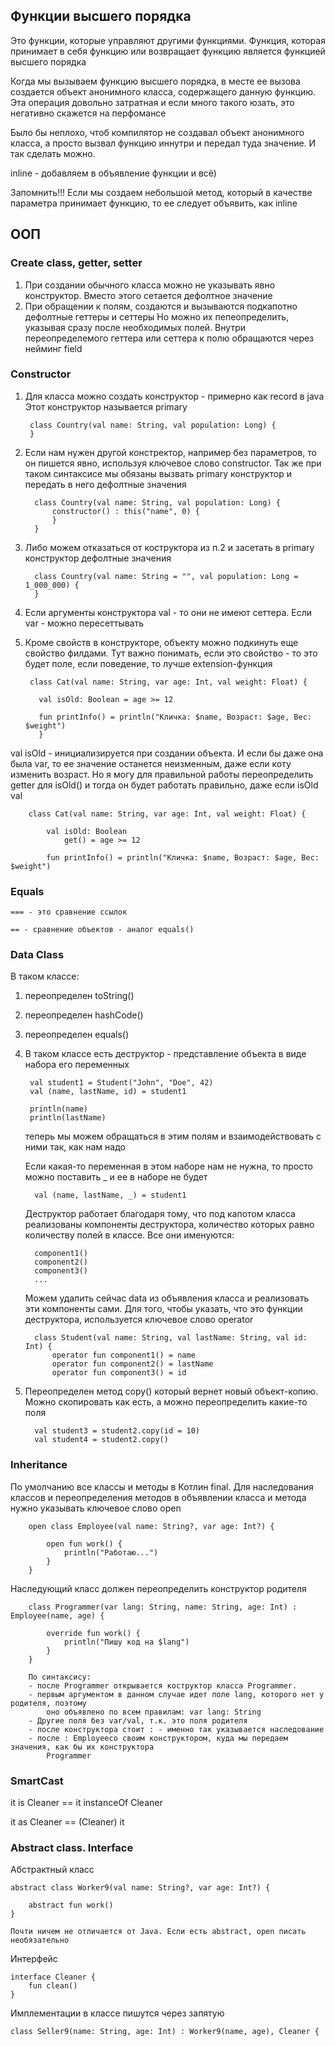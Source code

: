 ## Функции высшего порядка
Это функции, которые управляют другими функциями. Функция, которая принимает в себя функцию 
или возвращает функцию является функцией высшего порядка

Когда мы вызываем функцию высшего порядка, в месте ее вызова создается объект анонимного
класса, содержащего данную функцию. Эта операция довольно затратная и если много такого юзать, 
это негативно скажется на перфомансе

Было бы неплохо, чтоб компилятор не создавал объект анонимного класса, а просто вызвал 
функцию иннутри и передал туда значение. И так сделать можно.

inline - добавляем в объявление функции и всё)

Запомнить!!! Если мы создаем небольшой метод, который в качестве параметра принимает функцию, 
то ее следует объявить, как inline

## ООП
### Create class, getter, setter

1. При создании обычного класса можно не указывать явно конструктор. Вместо этого сетается дефолтное значение
2. При обращении к полям, создаются и вызываются подкапотно дефолтные геттеры и сеттеры
    Но можно их пепеопределить, указывая сразу после необходимых полей. Внутри переопределемого геттера 
    или сеттера к полю обращаются через нейминг field

### Constructor
1. Для класса можно создать конструктор - примерно как record в java
    Этот конструктор называется primary

        class Country(val name: String, val population: Long) {
        }

2. Если нам нужен другой констректор, например без параметров, то он пишется явно, используя 
    ключевое слово constructor. Так же при таком синтаксисе мы обязаны вызвать primary 
    конструктор и передать в него дефолтные значения

         class Country(val name: String, val population: Long) {
             constructor() : this("name", 0) {
             }
         }
3. Либо можем отказаться от коструктора из п.2 и засетать в primary конструктор 
   дефолтные значения

         class Country(val name: String = "", val population: Long = 1_000_000) {
         }
4. Если аргументы конструктора val - то они не имеют сеттера. Если var - можно пересеттывать
5. Кроме свойств в конструкторе, объекту можно подкинуть еще свойство филдами. Тут важно понимать, 
    если это свойство - то это будет поле, если поведение, то лучше extension-функция

        class Cat(val name: String, var age: Int, val weight: Float) {

          val isOld: Boolean = age >= 12

          fun printInfo() = println("Кличка: $name, Возраст: $age, Вес: $weight")
          }

val isOld - инициализируется при создании объекта. И если бы даже она была var, то ее значение 
останется неизменным, даже если коту изменить возраст. Но я могу для правильной работы переопределить 
getter для isOld() и тогда он будет работать правильно, даже если isOld val

        class Cat(val name: String, var age: Int, val weight: Float) {

            val isOld: Boolean
                get() = age >= 12

            fun printInfo() = println("Кличка: $name, Возраст: $age, Вес: $weight")

### Equals
    === - это сравнение ссылок

    == - сравнение объектов - аналог equals()

### Data Class

В таком классе:
1. переопределен toString()
2. переопределен hashCode()
3. переопределен equals()
4. В таком классе есть деструктор - представление объекта в виде набора его переменных

        val student1 = Student("John", "Doe", 42)
        val (name, lastName, id) = student1

        println(name)
        println(lastName)

    теперь мы можем обращаться в этим полям и взаимодействовать с ними так, как нам надо

    Если какая-то переменная в этом наборе нам не нужна, то просто можно поставить _ и ее 
    в наборе не будет

         val (name, lastName, _) = student1

    Деструктор работает благодаря тому, что под капотом класса реализованы компоненты деструктора,
    количество которых равно количеству полей в классе. Все они именуются:
        
         component1()
         component2()
         component3()
         ...

    Можем удалить сейчас data из объявления класса и реализовать эти компоненты сами.
    Для того, чтобы указать, что это функции деструктора, используется ключевое слово operator

         class Student(val name: String, val lastName: String, val id: Int) {
             operator fun component1() = name
             operator fun component2() = lastName
             operator fun component3() = id
        
5. Переопределен метод copy() который вернет новый объект-копию. Можно скопировать как есть,
    а можно переопределить какие-то поля

         val student3 = student2.copy(id = 10)
         val student4 = student2.copy()


### Inheritance

По умолчанию все классы и методы в Котлин final. Для наследования классов и переопределения методов 
в объявлении класса и метода нужно указывать ключевое слово open

        open class Employee(val name: String?, var age: Int?) {

            open fun work() {
                println("Работаю...")
            }
        }

Наследующий класс должен переопределить конструктор родителя

        class Programmer(var lang: String, name: String, age: Int) : Employee(name, age) {

            override fun work() {
                println("Пишу код на $lang")
            }
        }

        По синтаксису:
        - после Programmer открывается коструктор класса Programmer.
        - первым аргументом в данном случае идет поле lang, которого нет у родителя, поэтому 
            оно объявлено по всем правилам: var lang: String
        - Другие поля без var/val, т.к. это поля родителя
        - после конструктора стоит : - именно так указывается наследование
        - после : Employeeсо своим конструктором, куда мы передаем значения, как бы их конструктора
            Programmer

### SmartCast

it is Cleaner == it instanceOf Cleaner

it as Cleaner == (Cleaner) it


### Abstract class. Interface
Абстрактный класс

    abstract class Worker9(val name: String?, var age: Int?) {

        abstract fun work()
    }

    Почти ничем не отличается от Java. Если есть abstract, open писать необязательно

Интерфейс

    interface Cleaner {
        fun clean()
    }

Имплементации в классе пишутся через запятую

    class Seller9(name: String, age: Int) : Worker9(name, age), Cleaner {